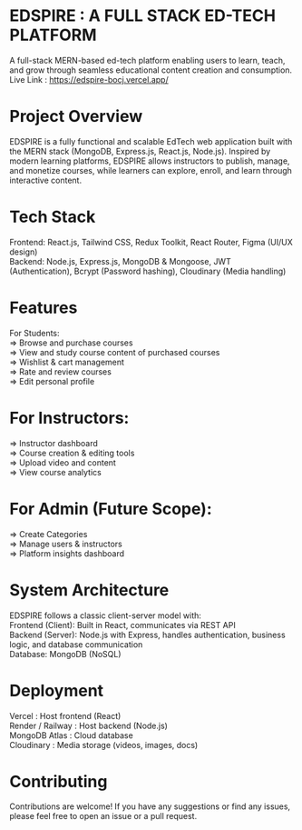# EDSPIRE : A FULL STACK ED-TECH PLATFORM
A full-stack MERN-based ed-tech platform enabling users to learn, teach, and grow through seamless educational content creation and consumption.  
Live Link : https://edspire-bocj.vercel.app/  

# Project Overview
EDSPIRE is a fully functional and scalable EdTech web application built with the MERN stack (MongoDB, Express.js, React.js, Node.js). Inspired by modern learning platforms, EDSPIRE allows instructors to publish, manage, and monetize courses, while learners can explore, enroll, and learn through interactive content.

# Tech Stack
Frontend: React.js, Tailwind CSS, Redux Toolkit, React Router, Figma (UI/UX design)  
Backend: Node.js, Express.js, MongoDB & Mongoose, JWT (Authentication), Bcrypt (Password hashing), Cloudinary (Media handling)  
  
# Features  
For Students:  
=> Browse and purchase courses  
=> View and study course content of purchased courses  
=> Wishlist & cart management  
=> Rate and review courses  
=> Edit personal profile  

# For Instructors:  
=> Instructor dashboard  
=> Course creation & editing tools  
=> Upload video and content  
=> View course analytics  

# For Admin (Future Scope):  
=> Create Categories  
=> Manage users & instructors  
=> Platform insights dashboard  

# System Architecture  
EDSPIRE follows a classic client-server model with:  
Frontend (Client): Built in React, communicates via REST API  
Backend (Server): Node.js with Express, handles authentication, business logic, and database communication  
Database: MongoDB (NoSQL)  

# Deployment  
Vercel : Host frontend (React)  
Render / Railway : Host backend (Node.js)  
MongoDB Atlas : Cloud database  
Cloudinary : Media storage (videos, images, docs)  

# Contributing  
Contributions are welcome! If you have any suggestions or find any issues, please feel free to open an issue or a pull request.  
